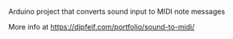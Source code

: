 Arduino project that converts sound input to MIDI note messages

More info at https://djpfeif.com/portfolio/sound-to-midi/

